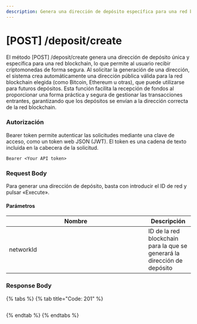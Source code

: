 ```yaml
---
description: Genera una dirección de depósito específica para una red blockchain
---
```


# \[POST] /deposit/create

El método \[POST] /deposit/create genera una dirección de depósito única y específica para una red blockchain, lo que permite al usuario recibir criptomonedas de forma segura. Al solicitar la generación de una dirección, el sistema crea automáticamente una dirección pública válida para la red blockchain elegida (como Bitcoin, Ethereum u otras), que puede utilizarse para futuros depósitos. Esta función facilita la recepción de fondos al proporcionar una forma práctica y segura de gestionar las transacciones entrantes, garantizando que los depósitos se envían a la dirección correcta de la red blockchain.

### Autorización

Bearer token permite autenticar las solicitudes mediante una clave de acceso, como un token web JSON (JWT). El token es una cadena de texto incluida en la cabecera de la solicitud.

```
Bearer <Your API token>
```

### Request Body

Para generar una dirección de depósito, basta con introducir el ID de red y pulsar «Execute».

#### Parámetros

<table><thead><tr><th width="364">Nombre</th><th>Descripción</th></tr></thead><tbody><tr><td>networkId</td><td>ID de la red blockchain para la que se generará la dirección de depósito</td></tr></tbody></table>

### Response Body

{% tabs %}
{% tab title="Code: 201" %}
```
```
{% endtab %}
{% endtabs %}

